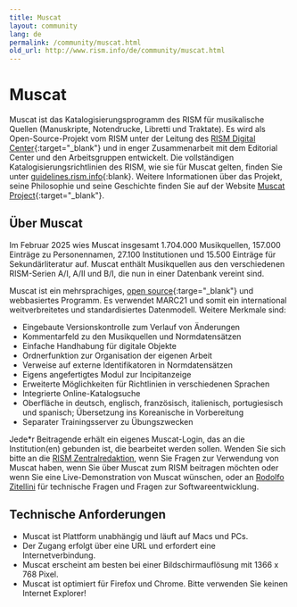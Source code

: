 ```yaml
---
title: Muscat
layout: community
lang: de
permalink: /community/muscat.html
old_url: http://www.rism.info/de/community/muscat.html
---
```


# Muscat

Muscat ist das Katalogisierungsprogramm des RISM für musikalische Quellen (Manuskripte, Notendrucke, Libretti und Traktate). Es wird als Open-Source-Projekt vom RISM unter der Leitung des [RISM Digital Center](https://rism.digital){:target="_blank"} und in enger Zusammenarbeit mit dem Editorial Center und den Arbeitsgruppen entwickelt. Die vollständigen Katalogisierungsrichtlinien des RISM, wie sie für Muscat gelten, finden Sie unter [guidelines.rism.info](https://guidelines.rism.info){:blank}. Weitere Informationen über das Projekt, seine Philosophie und seine Geschichte finden Sie auf der Website [Muscat Project](http://muscat-project.org/history.html){:target="_blank"}.

## Über Muscat

Im Februar 2025 wies Muscat insgesamt 1.704.000 Musikquellen, 157.000 Einträge zu Personennamen, 27.100 Institutionen und 15.500 Einträge für Sekundärliteratur auf. Muscat enthält Musikquellen aus den verschiedenen RISM-Serien A/I, A/II und B/I, die nun in einer Datenbank vereint sind. 

Muscat ist ein mehrsprachiges, [open source](https://github.com/rism-ch/muscat){:targe="_blank"} und webbasiertes Programm. Es verwendet MARC21 und somit ein international weitverbreitetes und standardisiertes Datenmodell. Weitere Merkmale sind:
* Eingebaute Versionskontrolle zum Verlauf von Änderungen
* Kommentarfeld zu den Musikquellen und Normdatensätzen
* Einfache Handhabung für digitale Objekte
* Ordnerfunktion zur Organisation der eigenen Arbeit
* Verweise auf externe Identifikatoren in Normdatensätzen
* Eigens angefertigtes Modul zur Incipitanzeige
* Erweiterte Möglichkeiten für Richtlinien in verschiedenen Sprachen
* Integrierte Online-Katalogsuche
* Oberfläche in deutsch, englisch, französisch, italienisch, portugiesisch und spanisch; Übersetzung ins Koreanische in Vorbereitung
* Separater Trainingsserver zu Übungszwecken

Jede*r Beitragende erhält ein eigenes Muscat-Login, das an die Institution(en) gebunden ist, die bearbeitet werden sollen. Wenden Sie sich bitte an die [RISM Zentralredaktion](mailto:contact@rism.info), wenn Sie Fragen zur Verwendung von Muscat haben, wenn Sie über Muscat zum RISM beitragen möchten oder wenn Sie eine Live-Demonstration von Muscat wünschen, oder an [Rodolfo Zitellini](mailto:rodolfo.zitellini@rism.digital) für technische Fragen und Fragen zur Softwareentwicklung.

## Technische Anforderungen

* Muscat ist Plattform unabhängig und läuft auf Macs und PCs.
* Der Zugang erfolgt über eine URL und erfordert eine Internetverbindung.
* Muscat erscheint am besten bei einer Bildschirmauflösung mit 1366 x 768 Pixel.
* Muscat ist optimiert für Firefox und Chrome. Bitte verwenden Sie keinen Internet Explorer!

